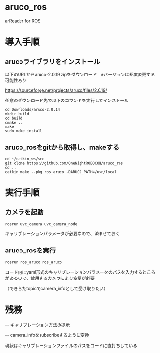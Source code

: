 # aruco_ros
arReader for ROS
# 導入手順
## arucoライブラリをインストール
以下のURLからaruco-2.0.19.zipをダウンロード　※バージョンは都度変更する可能性あり

https://sourceforge.net/projects/aruco/files/2.0.19/

任意のダウンロード先で以下のコマンドを実行してインストール
```
cd Downloads/aruco-2.0.14
mkdir build
cd build
cmake ..
make
sudo make install 
```

## aruco_rosをgitから取得し、makeする
```
cd ~/catkin_ws/src  
git clone https://github.com/OneNightROBOCON/aruco_ros
cd ..  
catkin_make --pkg ros_aruco -DARUCO_PATH=/usr/local  
```

# 実行手順
## カメラを起動
```
rosrun uvc_camera uvc_camera_node
```
キャリブレーションパラメータが必要なので、済ませておく
## aruco_rosを実行
```
rosrun ros_aruco ros_aruco
```
コード内にyaml形式のキャリブレーションパラメータのパスを入力するところがあるので、使用するカメラにより変更が必要

（できらたtopicでcamera_infoとして受け取りたい）
# 残務
-- キャリブレーション方法の提示

-- camera_infoをsubscribeするように変換

現状はキャリブレーションファイルのパスをコードに直打ちしている
